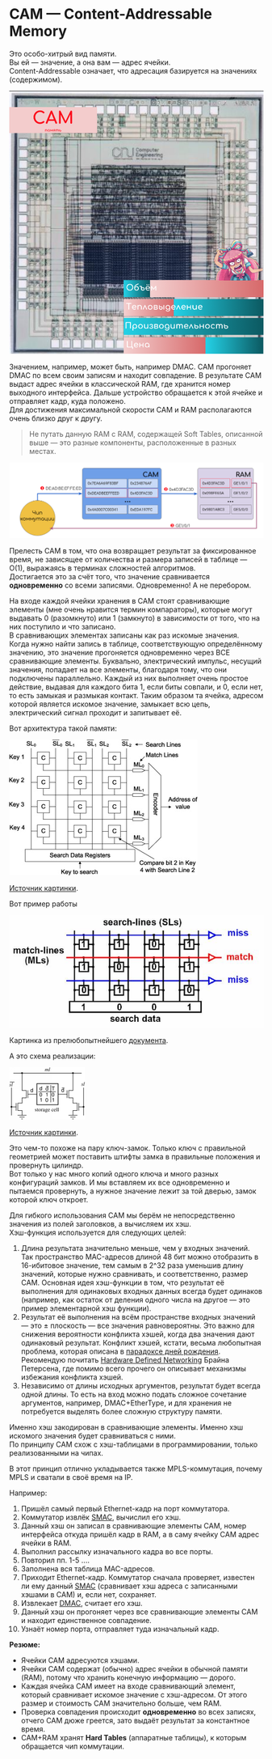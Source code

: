 # CAM — Content-Addressable Memory

Это особо-хитрый вид памяти.  
Вы ей — значение, а она вам — адрес ячейки.  
Content-Addressable означает, что адресация базируется на значениях \(содержимом\).

![](../../.gitbook/assets/image%20%2847%29.png)

Значением, например, может быть, например DMAC. CAM прогоняет DMAC по всем своим записям и находит совпадение. В результате CAM выдаст адрес ячейки в классической RAM, где хранится номер выходного интерфейса. Дальше устройство обращается к этой ячейке и отправляет кадр, куда положено.  
Для достижения максимальной скорости CAM и RAM располагаются очень близко друг к другу.

> Не путать данную RAM с RAM, содержащей Soft Tables, описанной выше — это разные компоненты, расположенные в разных местах.

![](../../.gitbook/assets/image%20%28196%29.png)

Прелесть CAM в том, что она возвращает результат за фиксированное время, не зависящее от количества и размера записей в таблице — О\(1\), выражаясь в терминах сложностей алгоритмов.  
Достигается это за счёт того, что значение сравнивается **одновременно** со всеми записями. Одновременно! А не перебором.

На входе каждой ячейки хранения в CAM стоят сравнивающие элементы \(мне очень нравится термин компараторы\), которые могут выдавать 0 \(разомкнуто\) или 1 \(замкнуто\) в зависимости от того, что на них поступило и что записано.  
В сравнивающих элементах записаны как раз искомые значения.  
Когда нужно найти запись в таблице, соответствующую определённому значению, это значение прогоняется одновременно через ВСЕ сравнивающие элементы. Буквально, электрический импульс, несущий значения, попадает на все элементы, благодаря тому, что они подключены параллельно. Каждый из них выполняет очень простое действие, выдавая для каждого бита 1, если биты совпали, и 0, если нет, то есть замыкая и размыкая контакт. Таким образом та ячейка, адресом которой является искомое значение, замыкает всю цепь, электрический сигнал проходит и запитывает её.

Вот архитектура такой памяти:

![](../../.gitbook/assets/image%20%2875%29.png)

[Источник картинки](https://www.sciencedirect.com/science/article/pii/S0141933113001348).

Вот пример работы

![](../../.gitbook/assets/image%20%2817%29.png)

Картинка из прелюбопытнейшего [документа](http://www.eecg.toronto.edu/~roman/teaching/1388/2004/finalProj/2004_ECE1388_FP_www/LRU_Cache/).

А это схема реализации:

![](../../.gitbook/assets/image%20%28190%29.png)

[Источник картинки](https://www.pagiamtzis.com/cam/camintro/).

Это чем-то похоже на пару ключ-замок. Только ключ с правильной геометрией может поставить штифты замка в правильные положения и провернуть цилиндр.  
Вот только у нас много копий одного ключа и много разных конфигураций замков. И мы вставляем их все одновременно и пытаемся провернуть, а нужное значение лежит за той дверью, замок которой ключ откроет.

Для гибкого использования CAM мы берём не непосредственно значения из полей заголовков, а вычисляем их хэш.  
Хэш-функция используется для следующих целей:

1. Длина результата значительно меньше, чем у входных значений. Так пространство MAC-адресов длиной 48 бит можно отобразить в 16-ибитовое значение, тем самым в 2^32 раза уменьшив длину значений, которые нужно сравнивать, и соответственно, размер CAM. Основная идея хэш-функции в том, что результат её выполнения для одинаковых входных данных всегда будет одинаков \(например, как остаток от деления одного числа на другое — это пример элементарной хэш функции\).
2. Результат её выполнения на всём пространстве входных значений — это ± плоскость — все значения равновероятны. Это важно для снижения вероятности конфликта хэшей, когда два значения дают одинаковый результат. Конфликт хэшей, кстати, весьма любопытная проблема, которая описана в [парадоксе дней рождения](https://ru.wikipedia.org/wiki/Парадокс_дней_рождения). Рекомендую почитать [Hardware Defined Networking](https://www.juniper.net/uk/en/training/jnbooks/distinguished-engineering/hardware-defined-networking/) Брайна Петерсена, где помимо всего прочего он описывает механизмы избежания конфликта хэшей.
3. Независимо от длины исходных аргументов, результат будет всегда одной длины. То есть на вход можно подать сложное сочетание аргументов, например, DMAC+EtherType, и для хранения не потребуется выделять более сложную структуру памяти.

Именно хэш закодирован в сравнивающие элементы. Именно хэш искомого значения будет сравниваться с ними.  
По принципу CAM схож с хэш-таблицами в программировании, только реализованными на чипах.

В этот принцип отлично укладывается также MPLS-коммутация, почему MPLS и сватали в своё время на IP.

Например:

1. Пришёл самый первый Ethernet-кадр на порт коммутатора.
2. Коммутатор извлёк [SMAC](http://lookmeup.linkmeup.ru/#term605), вычислил его хэш.
3. Данный хэш он записал в сравнивающие элементы CAM, номер интерфейса откуда пришёл кадр в RAM, а в саму ячейку CAM адрес ячейки в RAM.
4. Выполнил рассылку изначального кадра во все порты.
5. Повторил пп. 1-5 ....
6. Заполнена вся таблица MAC-адресов.
7. Приходит Ethernet-кадр. Коммутатор сначала проверяет, известен ли ему данный [SMAC](http://lookmeup.linkmeup.ru/#term605) \(сравнивает хэш адреса с записанными хэшами в CAM\) и, если нет, сохраняет.
8. Извлекает [DMAC](http://lookmeup.linkmeup.ru/#term606), считает его хэш.
9. Данный хэш он прогоняет через все сравнивающие элементы CAM и находит единственное совпадение.
10. Узнаёт номер порта, отправляет туда изначальный кадр.

**Резюме:**

* Ячейки CAM адресуются хэшами.
* Ячейки CAM содержат \(обычно\) адрес ячейки в обычной памяти \(RAM\), потому что хранить конечную информацию — дорого.
* Каждая ячейка CAM имеет на входе сравнивающий элемент, который сравнивает искомое значение с хэш-адресом. От этого размер и стоимость CAM значительно больше, чем RAM.
* Проверка совпадения происходит **одновременно** во всех записях, отчего CAM дюже греется, зато выдаёт результат за константное время.
* CAM+RAM хранят **Hard Tables** \(аппаратные таблицы\), к которым обращается чип коммутации.

